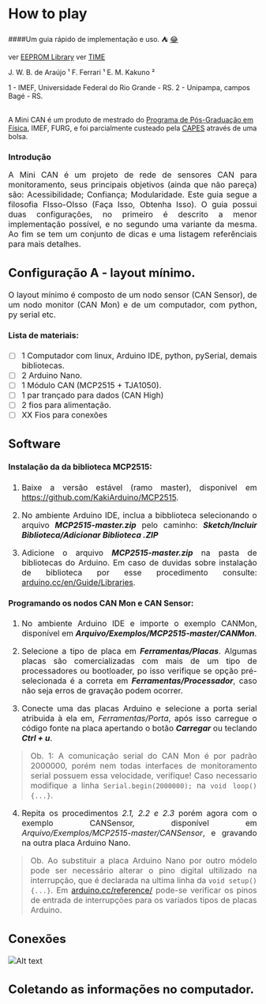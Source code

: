 # How to play
####Um guia rápido de implementação e uso. :tent: [:joy:](https://gist.github.com/rxaviers/7360908)

ver [EEPROM Library](https://www.arduino.cc/en/Reference/EEPROM)
ver [TIME](https://playground.arduino.cc/Code/Time/)

J. W. B. de Araújo ¹
F. Ferrari ¹
E. M. Kakuno ²<br>

1 - IMEF, Universidade Federal do Rio Grande - RS.
2 - Unipampa, campos Bagé - RS.<br><br>

A Mini CAN é um produto de mestrado do [Programa de Pós-Graduação em Física](https://ppgfisica.furg.br/), IMEF, FURG, e foi parcialmente custeado pela [CAPES](https://www.gov.br/capes/pt-br) através de uma bolsa.

### Introdução
<div style="text-align: justify"> <font size="3pt" style="arial">
A Mini CAN é um projeto de rede de sensores CAN para monitoramento, seus principais objetivos (ainda que não pareça) são: Acessibilidade; Confiança; Modularidade.
Este guia segue a filosofia FIsso-OIsso (Faça Isso, Obtenha Isso). O guia possui duas configurações, no primeiro é descrito a menor implementação possível, e no segundo uma variante da mesma. Ao fim se tem um conjunto de dicas e uma listagem referênciais para mais detalhes.
<div>

## Configuração A - layout mínimo.
<div style="text-align: justify"> <font size="3pt" style="arial">
O layout mínimo é composto de um nodo sensor (CAN Sensor), de um nodo monitor (CAN Mon) e de um computador, com python, py serial etc.
<div>

#### Lista de materiais:
- [ ] 1 Computador com linux, Arduino IDE, python, pySerial, demais bibliotecas.
- [ ] 2 Arduino Nano.
- [ ] 1 Módulo CAN (MCP2515 + TJA1050).
- [ ] 1 par trançado para dados (CAN High)
- [ ] 2 fios para alimentação.
- [ ] XX Fios para conexões

## Software
#### Instalação da da biblioteca MCP2515:
1. Baixe a versão estável (ramo master), disponivel em https://github.com/KakiArduino/MCP2515.

2. No ambiente Arduino IDE, inclua a bibblioteca selecionando o arquivo ***MCP2515-master.zip*** pelo caminho: ***Sketch/Incluir Biblioteca/Adicionar Biblioteca .ZIP***

2. Adicione o arquivo  ***MCP2515-master.zip*** na pasta de bibliotecas do Arduino. Em caso de duvidas sobre instalação de biblioteca por esse procedimento consulte: [arduino.cc/en/Guide/Libraries](https://www.arduino.cc/en/Guide/Libraries#importing-a-zip-library).

#### Programando os nodos CAN Mon e CAN Sensor:
1. No ambiente Arduino IDE e importe o exemplo CANMon, disponível em ***Arquivo/Exemplos/MCP2515-master/CANMon***.

2. Selecione a tipo de placa em ***Ferramentas/Placas***. Algumas placas são comercializadas com mais de um tipo de processadores ou bootloader, po isso verifique se opção pré-selecionada é a correta em ***Ferramentas/Processador***, caso não seja erros de gravação podem ocorrer.

3. Conecte uma das placas Arduino e selecione a porta serial atribuida à ela em, *Ferramentas/Porta*, após isso carregue o código fonte na placa apertando o botão ***Carregar*** ou teclando ***Ctrl + u***.

> Ob. 1: A comunicação serial do CAN Mon é por padrão 2000000, porém nem todas interfaces de monitoramento serial possuem essa velocidade, verifique! Caso necessario modifique a linha `Serial.begin(2000000);` na `void loop(){...}`.

4. Repita os procedimentos *2.1, 2.2 e 2.3* porém agora com o exemplo CANSensor, disponível em *Arquivo/Exemplos/MCP2515-master/CANSensor*, e gravando na outra placa Arduino Nano.

> Ob. Ao substituir a placa Arduino Nano por outro módelo pode ser necessário alterar o pino digital ultilizado na interrupção, que é declarada na ultima linha da `void setup(){...}`. Em [arduino.cc/reference/](https://www.arduino.cc/reference/pt/language/functions/external-interrupts/attachinterrupt/) pode-se verificar os pinos de entrada de interrupções para os variados tipos de placas Arduino.

## Conexões
![Alt text](/CANSave.jpg "Diagrama de conexões internas e entre os nodos CAN Mon e CAN Sensor")

## Coletando as informações no computador.

